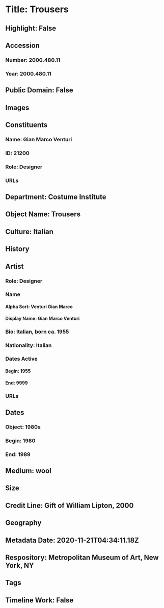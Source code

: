 # Title: Trousers
## Highlight: False
## Accession
### Number: 2000.480.11
### Year: 2000.480.11
## Public Domain: False
## Images
## Constituents
### Name: Gian Marco Venturi
### ID: 21200
### Role: Designer
### URLs
## Department: Costume Institute
## Object Name: Trousers
## Culture: Italian
## History
## Artist
### Role: Designer
### Name
#### Alpha Sort: Venturi Gian Marco
#### Display Name: Gian Marco Venturi
### Bio: Italian, born ca. 1955
### Nationality: Italian
### Dates Active
#### Begin: 1955
#### End: 9999
### URLs
## Dates
### Object: 1980s
### Begin: 1980
### End: 1989
## Medium: wool
## Size
## Credit Line: Gift of William Lipton, 2000
## Geography
## Metadata Date: 2020-11-21T04:34:11.18Z
## Respository: Metropolitan Museum of Art, New York, NY
## Tags
## Timeline Work: False